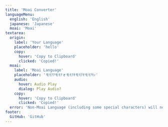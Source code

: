 ```yaml
---
title: 'Moai Converter'
languageMenu:
  english: 'English'
  japanese: 'Japanese'
  moai: 'Moai'
textarea:
  origin:
    label: 'Your Language'
    placeholder: 'hello'
    copy:
      hover: 'Copy to Clipboard'
      clicked: 'Copied!'
  moai:
    label: 'Moai Language'
    placeholder: 'モﾓｱｱモﾓｱォモﾓｱｵモﾓｱｵモﾓｱﾓｨ'
    audio:
      hover: Audio Play
      dialog: Play Audio?
    copy:
      hover: 'Copy to Clipboard'
      clicked: 'Copied!'
  error: 'Non-Moai Language (including some special characters) will not be converted.'
footer:
  GitHub: 'GitHub'
---
```

